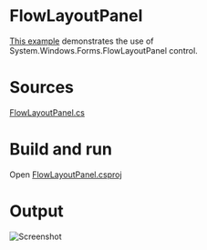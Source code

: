 # FlowLayoutPanel

[This example](.) demonstrates the use of System.Windows.Forms.FlowLayoutPanel control.

# Sources

[FlowLayoutPanel.cs](FlowLayoutPanel.cs)

# Build and run

Open [FlowLayoutPanel.csproj](FlowLayoutPanel.csproj)

# Output

![Screenshot](../../docs/Pictures/Forms/FlowLayoutPanel.png)

